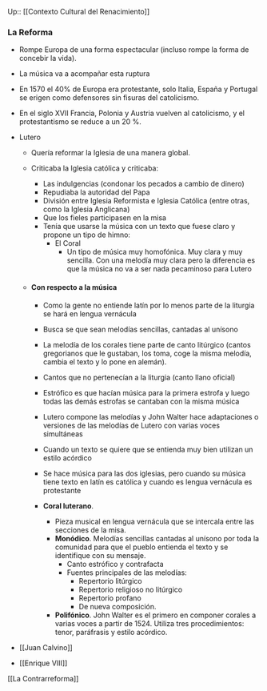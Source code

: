 Up:: [[Contexto Cultural del Renacimiento]]

### La Reforma
- Rompe Europa de una forma espectacular  (incluso rompe la forma de concebir la vida).
- La música va a acompañar esta ruptura
- En 1570 el 40% de Europa era protestante, solo Italia, España y Portugal se erigen como defensores sin fisuras del catolicismo.
- En el siglo XVII Francia, Polonia y Austria vuelven al catolicismo, y el protestantismo se reduce a un 20 %.

- Lutero
	- Quería reformar la Iglesia de una manera global.
	- Criticaba la Iglesia católica y criticaba:
		-  Las indulgencias (condonar los pecados a cambio de dinero)
		- Repudiaba la autoridad del Papa
		- División entre Iglesia Reformista e Iglesia Católica (entre otras, como la Iglesia Anglicana)
		- Que los fieles participasen en la misa
		- Tenía que usarse la música con un texto que fuese claro y propone un tipo de himno: 
			- El Coral
				- Un tipo de música muy homofónica. Muy clara y muy sencilla. Con una melodía muy clara pero la diferencia es que la música no va a ser nada pecaminoso para Lutero
				  
	- #### Con respecto a la música
		- Como la gente no entiende latín por lo menos parte de la liturgia se hará en lengua vernácula
		- Busca se que sean melodías sencillas, cantadas al unísono
		- La melodía de los corales tiene parte de canto litúrgico (cantos gregorianos que le gustaban, los toma, coge la misma melodía, cambia el texto y lo pone en alemán).
		- Cantos que no pertenecían a la liturgia (canto llano oficial)
		- Estrófico es que  hacían música para la primera estrofa y luego  todas las demás estrofas se cantaban con la misma música
		- Lutero compone las melodías y John Walter hace adaptaciones o versiones de las melodías de Lutero con varias voces simultáneas
		- Cuando un texto se quiere que se entienda muy bien utilizan un estilo acórdico 
		- Se hace música para las dos iglesias, pero cuando su música tiene texto en latín es católica y cuando es lengua vernácula es protestante
		  
		- **Coral luterano**. 
			- Pieza musical en lengua vernácula que se intercala entre las secciones de la misa.
			- **Monódico**. Melodías sencillas cantadas al unísono por toda la comunidad para que el pueblo entienda el texto y se identifique con su mensaje.
				- Canto estrófico y contrafacta
				- Fuentes principales de las melodías:
					- Repertorio litúrgico
					- Repertorio religioso no litúrgico
					- Repertorio profano 
					- De nueva composición.
			- **Polifónico**. John Walter es el primero en componer corales a varias voces a partir de 1524. Utiliza tres procedimientos: tenor, paráfrasis y estilo acórdico.

- [[Juan Calvino]]

- [[Enrique VIII]] 

[[La Contrarreforma]]
